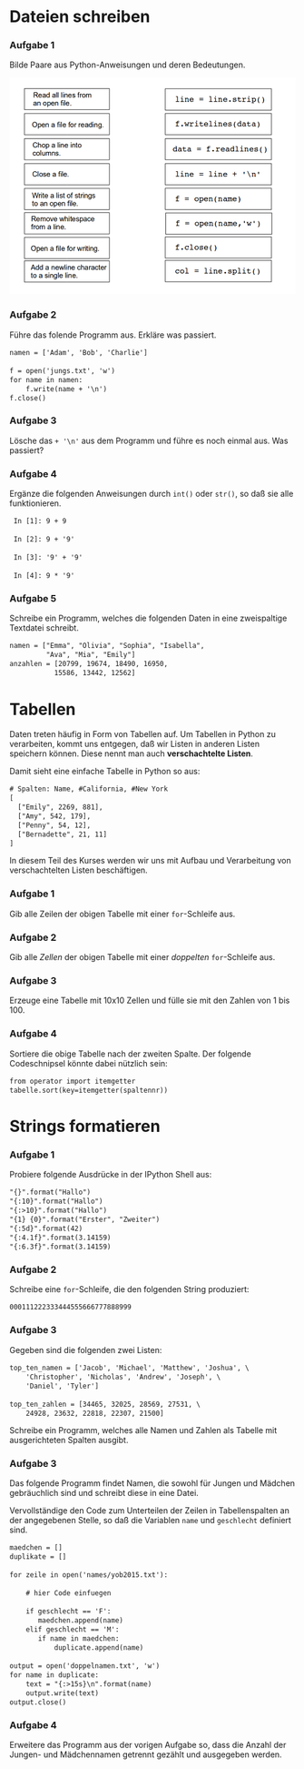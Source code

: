 
# Dateien schreiben

### Aufgabe 1

Bilde Paare aus Python-Anweisungen und deren Bedeutungen.

![file exercise](../exercises/files.png)


### Aufgabe 2

Führe das folende Programm aus. Erkläre was passiert.

    namen = ['Adam', 'Bob', 'Charlie']

    f = open('jungs.txt', 'w')
    for name in namen:
        f.write(name + '\n')
    f.close()


### Aufgabe 3

Lösche das `+ '\n'` aus dem Programm und führe es noch einmal aus. Was passiert?


### Aufgabe 4

Ergänze die folgenden Anweisungen durch `int()` oder `str()`, so daß sie alle funktionieren.

     In [1]: 9 + 9

     In [2]: 9 + '9'

     In [3]: '9' + '9'

     In [4]: 9 * '9'


### Aufgabe 5

Schreibe ein Programm, welches die folgenden Daten in eine zweispaltige Textdatei schreibt.

    namen = ["Emma", "Olivia", "Sophia", "Isabella", 
             "Ava", "Mia", "Emily"]
    anzahlen = [20799, 19674, 18490, 16950, 
               15586, 13442, 12562]


# Tabellen

Daten treten häufig in Form von Tabellen auf. Um Tabellen in Python zu verarbeiten, kommt uns entgegen, daß wir Listen in anderen Listen speichern können. Diese nennt man auch **verschachtelte Listen**. 

Damit sieht eine einfache Tabelle in Python so aus:

    # Spalten: Name, #California, #New York
    [
      ["Emily", 2269, 881],
      ["Amy", 542, 179],
      ["Penny", 54, 12],
      ["Bernadette", 21, 11]
    ]

In diesem Teil des Kurses werden wir uns mit Aufbau und Verarbeitung von verschachtelten Listen beschäftigen.


### Aufgabe 1

Gib alle Zeilen der obigen Tabelle mit einer `for`-Schleife aus.


### Aufgabe 2

Gib alle *Zellen* der obigen Tabelle mit einer *doppelten* `for`-Schleife aus.


### Aufgabe 3

Erzeuge eine Tabelle mit 10x10 Zellen und fülle sie mit den Zahlen von 1 bis 100.


### Aufgabe 4

Sortiere die obige Tabelle nach der zweiten Spalte. Der folgende Codeschnipsel könnte dabei nützlich sein:

    from operator import itemgetter
    tabelle.sort(key=itemgetter(spaltennr))




# Strings formatieren

### Aufgabe 1

Probiere folgende Ausdrücke in der IPython Shell aus:

    "{}".format("Hallo")
    "{:10}".format("Hallo")
    "{:>10}".format("Hallo")
    "{1} {0}".format("Erster", "Zweiter")
    "{:5d}".format(42)
    "{:4.1f}".format(3.14159)
    "{:6.3f}".format(3.14159)
        

### Aufgabe 2

Schreibe eine `for`-Schleife, die den folgenden String produziert:

    000111222333444555666777888999


### Aufgabe 3


Gegeben sind die folgenden zwei Listen:

    top_ten_namen = ['Jacob', 'Michael', 'Matthew', 'Joshua', \
        'Christopher', 'Nicholas', 'Andrew', 'Joseph', \
        'Daniel', 'Tyler']

    top_ten_zahlen = [34465, 32025, 28569, 27531, \
        24928, 23632, 22818, 22307, 21500]

Schreibe ein Programm, welches alle Namen und Zahlen als Tabelle
mit ausgerichteten Spalten ausgibt.



### Aufgabe 3

Das folgende Programm findet Namen, die sowohl für Jungen und Mädchen gebräuchlich sind und schreibt diese in eine Datei.

Vervollständige den Code zum Unterteilen der Zeilen in Tabellenspalten an der angegebenen Stelle, so daß die Variablen `name` und `geschlecht` definiert sind.


    maedchen = []
    duplikate = []

    for zeile in open('names/yob2015.txt'):
        
        # hier Code einfuegen
        
        if geschlecht == 'F':
           maedchen.append(name)
        elif geschlecht == 'M':
           if name in maedchen:
               duplicate.append(name)

    output = open('doppelnamen.txt', 'w')
    for name in duplicate:
        text = "{:>15s}\n".format(name)
        output.write(text)
    output.close()

### Aufgabe 4

Erweitere das Programm aus der vorigen Aufgabe so, dass die Anzahl der Jungen- und Mädchennamen getrennt gezählt und ausgegeben werden.


